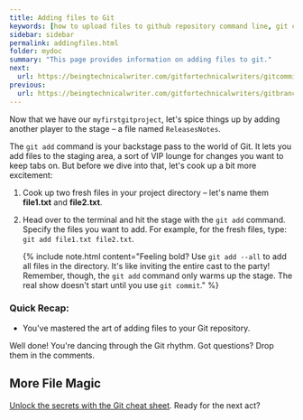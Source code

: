 ```yaml
---
title: Adding files to Git
keywords: [how to upload files to github repository command line, git commit, git add, git add file example, git add folder, git add file command, git add file to commit, git add all]
sidebar: sidebar
permalink: addingfiles.html
folder: mydoc
summary: "This page provides information on adding files to git."
next:
  url: https://beingtechnicalwriter.com/gitfortechnicalwriters/gitcommit.html
previous:
  url: https://beingtechnicalwriter.com/gitfortechnicalwriters/gitbranches.html
---
```


Now that we have our `myfirstgitproject`, let's spice things up by adding another player to the stage – a file named `ReleasesNotes`.

The `git add` command is your backstage pass to the world of Git. It lets you add files to the staging area, a sort of VIP lounge for changes you want to keep tabs on. But before we dive into that, let's cook up a bit more excitement:

1. Cook up two fresh files in your project directory – let's name them **file1.txt** and **file2.txt**.
2. Head over to the terminal and hit the stage with the `git add` command. Specify the files you want to add. For example, for the fresh files, type: `git add file1.txt file2.txt`.

    {% include note.html content="Feeling bold? Use `git add --all` to add all files in the directory. It's like inviting the entire cast to the party! Remember, though, the `git add` command only warms up the stage. The real show doesn't start until you use `git commit`." %}

### Quick Recap:

* You've mastered the art of adding files to your Git repository.

Well done! You're dancing through the Git rhythm. Got questions? Drop them in the comments.

## More File Magic
[Unlock the secrets with the Git cheat sheet](/cheatsheet.md). Ready for the next act?
